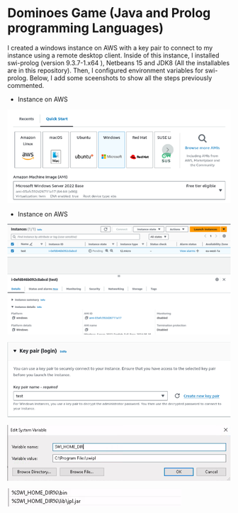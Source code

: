 # Dominoes Game (Java and Prolog programming Languages)
I created a windows instance on AWS with a key pair to connect to my instance using a remote desktop client. Inside of this instance, I installed swi-prolog (version 9.3.7-1.x64 ), Netbeans 15 and JDK8 (All the installables are in this repository). Then, I configured environment variables for swi-prolog. Below, I add some sceenshots to show all the steps previously commented.

* Instance on AWS
  
![alt_text](https://github.com/Jorge36/Dominoes/blob/43d813179c62c6afbb215cd8e2ab3c4619e4b351/Configuration/instance%20on%20AWS.png)

* Instance on AWS

![alt_text](https://github.com/Jorge36/Dominoes/blob/43d813179c62c6afbb215cd8e2ab3c4619e4b351/Configuration/instance%20Windows.png)

![alt_text](https://github.com/Jorge36/Dominoes/blob/43d813179c62c6afbb215cd8e2ab3c4619e4b351/Configuration/key%20pair%20on%20AWS.png)

![alt_text](https://github.com/Jorge36/Dominoes/blob/43d813179c62c6afbb215cd8e2ab3c4619e4b351/Configuration/environment%20variables%20-_%20SWI_HOME_DIR.png)

![alt_text](https://github.com/Jorge36/Dominoes/blob/43d813179c62c6afbb215cd8e2ab3c4619e4b351/Configuration/environment%20variables%20-_%20bin%20and%20jpl.png)

